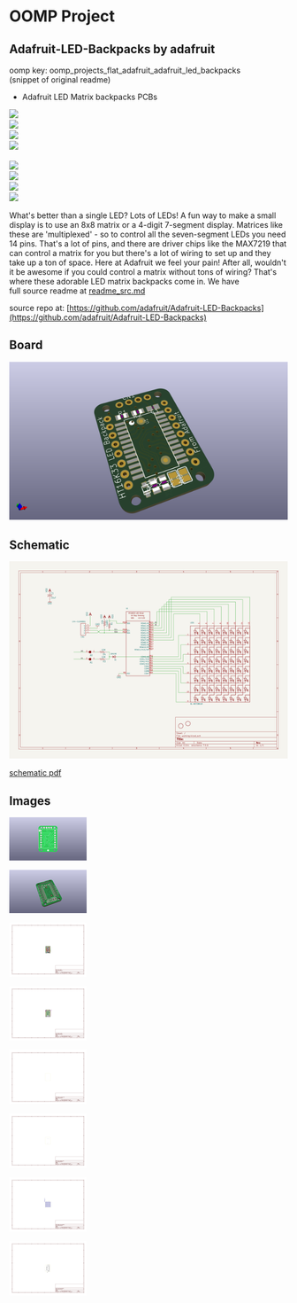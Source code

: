 # OOMP Project  
## Adafruit-LED-Backpacks  by adafruit  
  
oomp key: oomp_projects_flat_adafruit_adafruit_led_backpacks  
(snippet of original readme)  
  
- Adafruit LED Matrix backpacks PCBs  
  
<a href="http://www.adafruit.com/products/878"><img src="assets/878.jpg?raw=true" width="200px"></a>&nbsp;   
<a href="http://www.adafruit.com/products/879"><img src="assets/879.jpg?raw=true" width="200px"></a>&nbsp;   
<a href="http://www.adafruit.com/products/880"><img src="assets/880.jpg?raw=true" width="200px"></a>&nbsp;   
<a href="http://www.adafruit.com/products/881"><img src="assets/881.jpg?raw=true" width="200px"></a><br />  
<a href="http://www.adafruit.com/products/872"><img src="assets/872.jpg?raw=true" width="275px"></a>&nbsp;   
<a href="http://www.adafruit.com/products/871"><img src="assets/871.jpg?raw=true" width="275px"></a>&nbsp;   
<a href="http://www.adafruit.com/products/902"><img src="assets/902-08.jpg?raw=true" width="275px"></a>&nbsp;   
<a href="http://www.adafruit.com/products/870"><img src="assets/870.jpg?raw=true" width="275px"></a><br />  
  
What's better than a single LED? Lots of LEDs! A fun way to make a small display is to use an 8x8 matrix or a 4-digit 7-segment display. Matrices like these are 'multiplexed' - so to control all the seven-segment LEDs you need 14 pins. That's a lot of pins, and there are driver chips like the MAX7219 that can control a matrix for you but there's a lot of wiring to set up and they take up a ton of space. Here at Adafruit we feel your pain! After all, wouldn't it be awesome if you could control a matrix without tons of wiring? That's where these adorable LED matrix backpacks come in. We have  
  full source readme at [readme_src.md](readme_src.md)  
  
source repo at: [https://github.com/adafruit/Adafruit-LED-Backpacks](https://github.com/adafruit/Adafruit-LED-Backpacks)  
## Board  
  
[![working_3d.png](working_3d_600.png)](working_3d.png)  
## Schematic  
  
[![working_schematic.png](working_schematic_600.png)](working_schematic.png)  
  
[schematic pdf](working_schematic.pdf)  
## Images  
  
[![working_3D_bottom.png](working_3D_bottom_140.png)](working_3D_bottom.png)  
  
[![working_3D_top.png](working_3D_top_140.png)](working_3D_top.png)  
  
[![working_assembly_page_01.png](working_assembly_page_01_140.png)](working_assembly_page_01.png)  
  
[![working_assembly_page_02.png](working_assembly_page_02_140.png)](working_assembly_page_02.png)  
  
[![working_assembly_page_03.png](working_assembly_page_03_140.png)](working_assembly_page_03.png)  
  
[![working_assembly_page_04.png](working_assembly_page_04_140.png)](working_assembly_page_04.png)  
  
[![working_assembly_page_05.png](working_assembly_page_05_140.png)](working_assembly_page_05.png)  
  
[![working_assembly_page_06.png](working_assembly_page_06_140.png)](working_assembly_page_06.png)  
